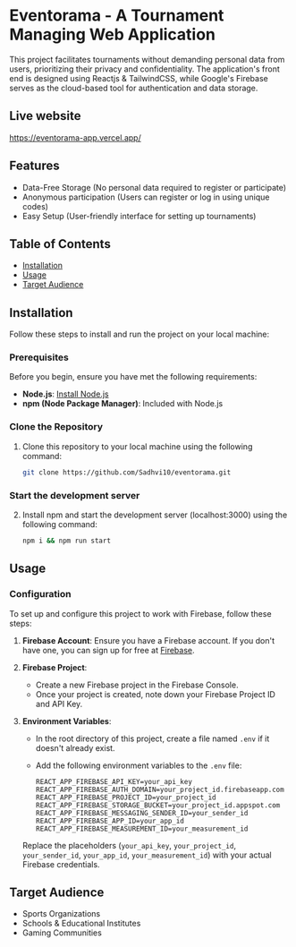 # Eventorama - A Tournament Managing Web Application

This project facilitates tournaments without demanding personal data from users, prioritizing their privacy and confidentiality. The application's front end is designed using Reactjs & TailwindCSS, while Google's Firebase serves as the cloud-based tool for authentication and data storage.

## Live website 

https://eventorama-app.vercel.app/

## Features

- Data-Free Storage (No personal data required to register or participate)
- Anonymous participation (Users can register or log in using unique codes)
- Easy Setup (User-friendly interface for setting up tournaments)

## Table of Contents

- [Installation](#installation)
- [Usage](#usage)
- [Target Audience](#target-audience)
  
## Installation

Follow these steps to install and run the project on your local machine:

### Prerequisites

Before you begin, ensure you have met the following requirements:

- **Node.js**: [Install Node.js](https://nodejs.org/)
- **npm (Node Package Manager)**: Included with Node.js

### Clone the Repository

1. Clone this repository to your local machine using the following command:

   ```bash
   git clone https://github.com/Sadhvi10/eventorama.git

### Start the development server

2. Install npm and start the development server (localhost:3000) using the following command:

   ```bash
   npm i && npm run start

## Usage

### Configuration

To set up and configure this project to work with Firebase, follow these steps:

1. **Firebase Account**: Ensure you have a Firebase account. If you don't have one, you can sign up for free at [Firebase](https://firebase.google.com/).

2. **Firebase Project**:
   - Create a new Firebase project in the Firebase Console.
   - Once your project is created, note down your Firebase Project ID and API Key.

3. **Environment Variables**:
   - In the root directory of this project, create a file named `.env` if it doesn't already exist.
   - Add the following environment variables to the `.env` file:

     ```dotenv
     REACT_APP_FIREBASE_API_KEY=your_api_key
     REACT_APP_FIREBASE_AUTH_DOMAIN=your_project_id.firebaseapp.com
     REACT_APP_FIREBASE_PROJECT_ID=your_project_id
     REACT_APP_FIREBASE_STORAGE_BUCKET=your_project_id.appspot.com
     REACT_APP_FIREBASE_MESSAGING_SENDER_ID=your_sender_id
     REACT_APP_FIREBASE_APP_ID=your_app_id
     REACT_APP_FIREBASE_MEASUREMENT_ID=your_measurement_id
     ```

   Replace the placeholders (`your_api_key`, `your_project_id`, `your_sender_id`, `your_app_id`, `your_measurement_id`) with your actual Firebase credentials.

## Target Audience

- Sports Organizations
- Schools & Educational Institutes
- Gaming Communities

